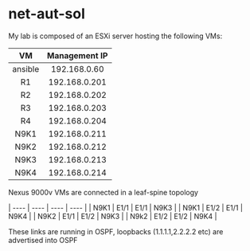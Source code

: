 # net-aut-sol

My lab is composed of an ESXi server hosting the following VMs:

| VM		| Management IP     |
|:---------:|:-----------------:| 
| ansible	|	192.168.0.60    |
| R1		|	192.168.0.201   |
| R2		|	192.168.0.202   |
| R3		|	192.168.0.203   |
| R4		|	192.168.0.204   |
| N9K1		|	192.168.0.211   |
| N9K2		|	192.168.0.212   |
| N9K3		|	192.168.0.213   |
| N9K4		|	192.168.0.214   |
  
Nexus 9000v VMs are connected in a leaf-spine topology


| ---- | ---- | ---- | ---- |
| N9K1 | E1/1 | E1/1 | N9K3 |
| N9K1 | E1/2 | E1/1 | N9K4 |
| N9K2 | E1/1 | E1/2 | N9K3 |
| N9k2 | E1/2 | E1/2 | N9K4 |

These links are running in OSPF, loopbacks (1.1.1.1,2.2.2.2 etc) are advertised into OSPF